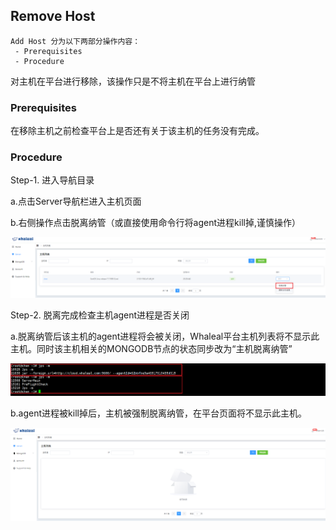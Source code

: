 ## Remove Host


```
Add Host 分为以下两部分操作内容：
 - Prerequisites
 - Procedure
```

对主机在平台进行移除，该操作只是不将主机在平台上进行纳管

### Prerequisites

在移除主机之前检查平台上是否还有关于该主机的任务没有完成。


### Procedure


Step-1. 进入导航目录

a.点击Server导航栏进入主机页面

b.右侧操作点击脱离纳管（或直接使用命令行将agent进程kill掉,谨慎操作）

![img_3.png](../../Images/remove_host.png)



Step-2. 脱离完成检查主机agent进程是否关闭


a.脱离纳管后该主机的agent进程将会被关闭，Whaleal平台主机列表将不显示此主机。同时该主机相关的MONGODB节点的状态同步改为“主机脱离纳管”

![img_4.png](../../Images/remove_host1.png)



b.agent进程被kill掉后，主机被强制脱离纳管，在平台页面将不显示此主机。


![img.png](../../Images/remove_result.png)
